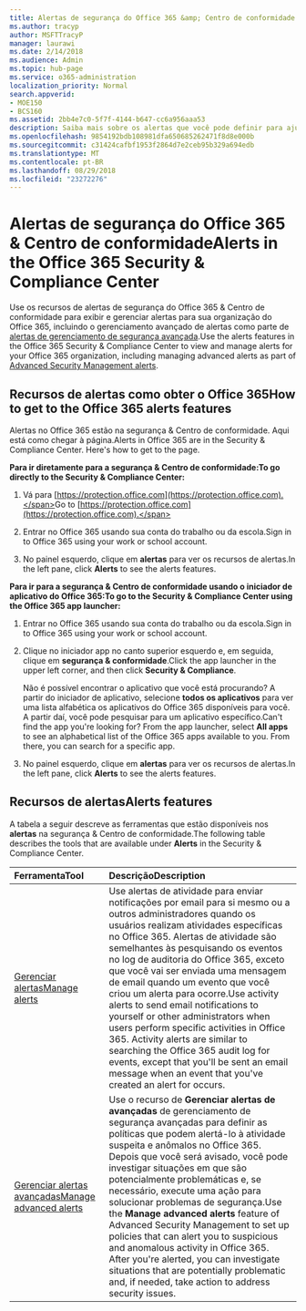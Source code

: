 ```yaml
---
title: Alertas de segurança do Office 365 &amp; Centro de conformidade
ms.author: tracyp
author: MSFTTracyP
manager: laurawi
ms.date: 2/14/2018
ms.audience: Admin
ms.topic: hub-page
ms.service: o365-administration
localization_priority: Normal
search.appverid:
- MOE150
- BCS160
ms.assetid: 2bb4e7c0-5f7f-4144-b647-cc6a956aaa53
description: Saiba mais sobre os alertas que você pode definir para ajudá-lo com segurança no Office 365.
ms.openlocfilehash: 9854192bdb108981dfa650685262471f8d8e000b
ms.sourcegitcommit: c31424cafbf1953f2864d7e2ceb95b329a694edb
ms.translationtype: MT
ms.contentlocale: pt-BR
ms.lasthandoff: 08/29/2018
ms.locfileid: "23272276"
---
```

# <a name="alerts-in-the-office-365-security-amp-compliance-center"></a><span data-ttu-id="6b0bd-103">Alertas de segurança do Office 365 &amp; Centro de conformidade</span><span class="sxs-lookup"><span data-stu-id="6b0bd-103">Alerts in the Office 365 Security &amp; Compliance Center</span></span>

<span data-ttu-id="6b0bd-104">Use os recursos de alertas de segurança do Office 365 &amp; Centro de conformidade para exibir e gerenciar alertas para sua organização do Office 365, incluindo o gerenciamento avançado de alertas como parte de [alertas de gerenciamento de segurança avançada](office-365-cas-overview.md).</span><span class="sxs-lookup"><span data-stu-id="6b0bd-104">Use the alerts features in the Office 365 Security &amp; Compliance Center to view and manage alerts for your Office 365 organization, including managing advanced alerts as part of [Advanced Security Management alerts](office-365-cas-overview.md).</span></span>
  
## <a name="how-to-get-to-the-office-365-alerts-features"></a><span data-ttu-id="6b0bd-105">Recursos de alertas como obter o Office 365</span><span class="sxs-lookup"><span data-stu-id="6b0bd-105">How to get to the Office 365 alerts features</span></span>

<span data-ttu-id="6b0bd-p101">Alertas no Office 365 estão na segurança &amp; Centro de conformidade. Aqui está como chegar à página.</span><span class="sxs-lookup"><span data-stu-id="6b0bd-p101">Alerts in Office 365 are in the Security &amp; Compliance Center. Here's how to get to the page.</span></span>
  
 <span data-ttu-id="6b0bd-108">**Para ir diretamente para a segurança &amp; Centro de conformidade:**</span><span class="sxs-lookup"><span data-stu-id="6b0bd-108">**To go directly to the Security &amp; Compliance Center:**</span></span>
  
1. <span data-ttu-id="6b0bd-109">Vá para [https://protection.office.com](https://protection.office.com).</span><span class="sxs-lookup"><span data-stu-id="6b0bd-109">Go to [https://protection.office.com](https://protection.office.com).</span></span>
    
2. <span data-ttu-id="6b0bd-110">Entrar no Office 365 usando sua conta do trabalho ou da escola.</span><span class="sxs-lookup"><span data-stu-id="6b0bd-110">Sign in to Office 365 using your work or school account.</span></span> 
    
3. <span data-ttu-id="6b0bd-111">No painel esquerdo, clique em **alertas** para ver os recursos de alertas.</span><span class="sxs-lookup"><span data-stu-id="6b0bd-111">In the left pane, click **Alerts** to see the alerts features.</span></span> 
    
 <span data-ttu-id="6b0bd-112">**Para ir para a segurança &amp; Centro de conformidade usando o iniciador de aplicativo do Office 365:**</span><span class="sxs-lookup"><span data-stu-id="6b0bd-112">**To go to the Security &amp; Compliance Center using the Office 365 app launcher:**</span></span>
  
1. <span data-ttu-id="6b0bd-113">Entrar no Office 365 usando sua conta do trabalho ou da escola.</span><span class="sxs-lookup"><span data-stu-id="6b0bd-113">Sign in to Office 365 using your work or school account.</span></span> 
    
2. <span data-ttu-id="6b0bd-114">Clique no iniciador app no canto superior esquerdo e, em seguida, clique em **segurança &amp; conformidade**.</span><span class="sxs-lookup"><span data-stu-id="6b0bd-114">Click the app launcher  in the upper left corner, and then click **Security &amp; Compliance**.</span></span>
    
    <span data-ttu-id="6b0bd-p102">Não é possível encontrar o aplicativo que você está procurando? A partir do iniciador de aplicativo, selecione **todos os aplicativos** para ver uma lista alfabética os aplicativos do Office 365 disponíveis para você. A partir daí, você pode pesquisar para um aplicativo específico.</span><span class="sxs-lookup"><span data-stu-id="6b0bd-p102">Can't find the app you're looking for? From the app launcher, select **All apps** to see an alphabetical list of the Office 365 apps available to you. From there, you can search for a specific app.</span></span> 
    
3. <span data-ttu-id="6b0bd-118">No painel esquerdo, clique em **alertas** para ver os recursos de alertas.</span><span class="sxs-lookup"><span data-stu-id="6b0bd-118">In the left pane, click **Alerts** to see the alerts features.</span></span> 
    
## <a name="alerts-features"></a><span data-ttu-id="6b0bd-119">Recursos de alertas</span><span class="sxs-lookup"><span data-stu-id="6b0bd-119">Alerts features</span></span>

<span data-ttu-id="6b0bd-120">A tabela a seguir descreve as ferramentas que estão disponíveis nos **alertas** na segurança &amp; Centro de conformidade.</span><span class="sxs-lookup"><span data-stu-id="6b0bd-120">The following table describes the tools that are available under **Alerts** in the Security &amp; Compliance Center.</span></span> 
  
|<span data-ttu-id="6b0bd-121">**Ferramenta**</span><span class="sxs-lookup"><span data-stu-id="6b0bd-121">**Tool**</span></span>|<span data-ttu-id="6b0bd-122">**Descrição**</span><span class="sxs-lookup"><span data-stu-id="6b0bd-122">**Description**</span></span>|
|:-----|:-----|
|[<span data-ttu-id="6b0bd-123">Gerenciar alertas</span><span class="sxs-lookup"><span data-stu-id="6b0bd-123">Manage alerts</span></span>](create-activity-alerts.md) <br/> |<span data-ttu-id="6b0bd-p103">Use alertas de atividade para enviar notificações por email para si mesmo ou a outros administradores quando os usuários realizam atividades específicas no Office 365. Alertas de atividade são semelhantes às pesquisando os eventos no log de auditoria do Office 365, exceto que você vai ser enviada uma mensagem de email quando um evento que você criou um alerta para ocorre.</span><span class="sxs-lookup"><span data-stu-id="6b0bd-p103">Use activity alerts to send email notifications to yourself or other administrators when users perform specific activities in Office 365. Activity alerts are similar to searching the Office 365 audit log for events, except that you'll be sent an email message when an event that you've created an alert for occurs.</span></span>  <br/> |
|[<span data-ttu-id="6b0bd-126">Gerenciar alertas avançadas</span><span class="sxs-lookup"><span data-stu-id="6b0bd-126">Manage advanced alerts </span></span>](office-365-cas-overview.md) <br/> |<span data-ttu-id="6b0bd-p104">Use o recurso de **Gerenciar alertas de avançadas** de gerenciamento de segurança avançadas para definir as políticas que podem alertá-lo à atividade suspeita e anômalos no Office 365. Depois que você será avisado, você pode investigar situações em que são potencialmente problemáticas e, se necessário, execute uma ação para solucionar problemas de segurança.</span><span class="sxs-lookup"><span data-stu-id="6b0bd-p104">Use the **Manage advanced alerts** feature of Advanced Security Management to set up policies that can alert you to suspicious and anomalous activity in Office 365. After you're alerted, you can investigate situations that are potentially problematic and, if needed, take action to address security issues.  </span></span><br/> |
   

